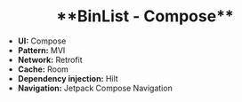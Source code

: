 <h1 style="text-align:center;">**BinList - Compose**</h1>

- **UI:** Compose
- **Pattern:** MVI
- **Network:** Retrofit
- **Cache:** Room
- **Dependency injection:** Hilt       
- **Navigation:** Jetpack Compose Navigation
